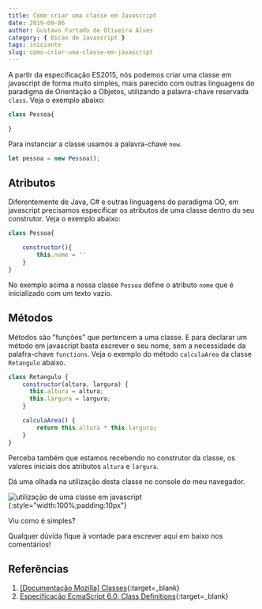```yaml
---
title: Como criar uma classe em Javascript
date: 2019-09-06
author: Gustavo Furtado de Oliveira Alves
category: { Dicas de Javascript }
tags: iniciante
slug: como-criar-uma-classe-em-javascript
---
```


A partir da especificação ES2015, nós podemos criar uma classe em javascript de forma muito simples,
mais parecido com outras linguagens do paradigma de Orientação a Objetos,
utilizando a palavra-chave reservada `class`. Veja o exemplo abaixo:

```javascript
class Pessoa{

}
```

Para instanciar a classe usamos a palavra-chave `new`.

```javascript
let pessoa = new Pessoa();
```

## Atributos

Diferentemente de Java, C# e outras linguagens do paradigma OO,
em javascript precisamos especificar os atributos de uma classe dentro do seu construtor.
Veja o exemplo abaixo:

```javascript
class Pessoa{

    constructor(){
        this.nome = ''
    }
}
```

No exemplo acima a nossa classe `Pessoa` define o atributo `nome` que é inicializado com um texto vazio.

## Métodos

Métodos são "funções" que pertencem a uma classe.
E para declarar um método em javascript basta escrever o seu nome, sem a necessidade da palafra-chave `functions`. Veja o exemplo do método `calculaArea` da classe `Retangulo` abaixo.

```javascript
class Retangulo {
    constructor(altura, largura) {
      this.altura = altura;
      this.largura = largura;
    }

    calculaArea() {  
        return this.altura * this.largura;  
    }
}
```

Perceba também que estamos recebendo no construtor da classe, os valores iniciais dos atributos `altura` e `largura`.

Dá uma olhada na utilização desta classe no console do meu navegador.

![utilização de uma classe em javascript](/images/como-criar-uma-classe-em-javascript/classe-em-javascript.gif){:style="width:100%;padding:10px"}

Viu como é simples?

Qualquer dúvida fique à vontade para escrever aqui em baixo nos comentários!

## Referências

1. [[Documentação Mozilla] Classes](https://developer.mozilla.org/en-US/docs/Web/JavaScript/Reference/Classes){:target=\_blank}
2. [Especificação EcmaScript 6.0: Class Definitions](https://www.ecma-international.org/ecma-262/6.0/#sec-class-definitions){:target=\_blank}